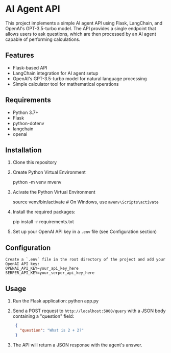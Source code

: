 # AI Agent API

This project implements a simple AI agent API using Flask, LangChain, and OpenAI's GPT-3.5-turbo model. The API provides a single endpoint that allows users to ask questions, which are then processed by an AI agent capable of performing calculations.

## Features

- Flask-based API
- LangChain integration for AI agent setup
- OpenAI's GPT-3.5-turbo model for natural language processing
- Simple calculator tool for mathematical operations

## Requirements

- Python 3.7+
- Flask
- python-dotenv
- langchain
- openai

## Installation

1. Clone this repository

2. Create Python Virtual Environment
   
    python -m venv mvenv

3. Acivate the Python Virtual Environment
   
   source venv/bin/activate  # On Windows, use `mvenv\Scripts\activate`

4. Install the required packages:
   
   pip install -r requirements.txt

5. Set up your OpenAI API key in a `.env` file (see Configuration section)

## Configuration
    Create a `.env` file in the root directory of the project and add your OpenAI API key:
    OPENAI_API_KEY=your_api_key_here
    SERPER_API_KEY=your_serper_api_key_here

## Usage

1. Run the Flask application:
    python app.py

2. Send a POST request to `http://localhost:5000/query` with a JSON body containing a "question" field:
   ```json
    {
      "question": "What is 2 + 2?"
    }
3. The API will return a JSON response with the agent's answer.
